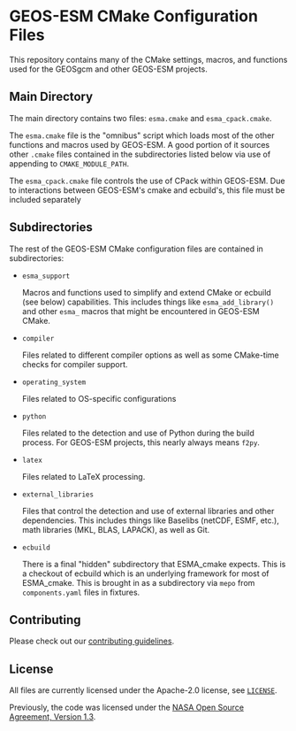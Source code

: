 # GEOS-ESM CMake Configuration Files

This repository contains many of the CMake settings, macros, and functions used for the GEOSgcm and other GEOS-ESM projects. 

## Main Directory

The main directory contains two files: `esma.cmake` and `esma_cpack.cmake`.

The `esma.cmake` file is the "omnibus" script which loads most of the other functions and macros used by GEOS-ESM. A good portion of
it sources other `.cmake` files contained in the subdirectories listed below via
use of appending to `CMAKE_MODULE_PATH`.

The `esma_cpack.cmake` file controls the use of CPack within GEOS-ESM. Due to interactions between GEOS-ESM's cmake and ecbuild's,
this file must be included separately

## Subdirectories

The rest of the GEOS-ESM CMake configuration files are contained in subdirectories:

* `esma_support`

  Macros and functions used to simplify and extend CMake or ecbuild (see below) capabilities. This includes things like `esma_add_library()` and other `esma_` macros that might be encountered in GEOS-ESM CMake.

* `compiler`

  Files related to different compiler options as well as some CMake-time checks for compiler support.

* `operating_system`

  Files related to OS-specific configurations

* `python`

  Files related to the detection and use of Python during the build process. For GEOS-ESM projects, this nearly always means `f2py`.

* `latex`

  Files related to LaTeX processing.

* `external_libraries`

  Files that control the detection and use of external libraries and other dependencies. This includes things like Baselibs (netCDF, ESMF, etc.), math libraries (MKL, BLAS, LAPACK), as well as Git.

* `ecbuild`

  There is a final "hidden" subdirectory that ESMA_cmake expects. This is a checkout of ecbuild which is an underlying framework for most of ESMA_cmake.  This is brought in as a subdirectory via `mepo` from `components.yaml` files in fixtures. 

## Contributing

Please check out our [contributing guidelines](CONTRIBUTING.md).

## License

All files are currently licensed under the Apache-2.0 license, see [`LICENSE`](LICENSE).

Previously, the code was licensed under the [NASA Open Source Agreement, Version 1.3](LICENSE-NOSA).
